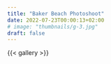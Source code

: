 ```yaml
---
title: "Baker Beach Photoshoot"
date: 2022-07-23T00:00:13+02:00
# image: "thumbnails/g-3.jpg"
draft: false
---
```


{{< gallery >}} 